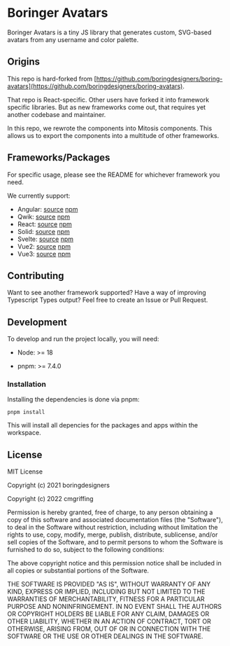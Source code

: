 # Boringer Avatars

Boringer Avatars is a tiny JS library that generates custom, SVG-based avatars from any username and color palette.

## Origins

This repo is hard-forked from [https://github.com/boringdesigners/boring-avatars](https://github.com/boringdesigners/boring-avatars).

That repo is React-specific. Other users have forked it into framework specific libraries. But as new frameworks come out, that requires yet another codebase and maintainer.

In this repo, we rewrote the components into Mitosis components. This allows us to export the components into a multitude of other frameworks.

## Frameworks/Packages

For specific usage, please see the README for whichever framework you need.

We currently support:

- Angular: [source](./packages/lib-angular) [npm](https://www.npmjs.com/package/@boringer-avatars/angular)
- Qwik: [source](./packages/lib-qwik) [npm](https://www.npmjs.com/package/@boringer-avatars/qwik)
- React: [source](./packages/lib-react) [npm](https://www.npmjs.com/package/@boringer-avatars/react)
- Solid: [source](./packages/lib-solid) [npm](https://www.npmjs.com/package/@boringer-avatars/solid)
- Svelte: [source](./packages/lib-svelte) [npm](https://www.npmjs.com/package/@boringer-avatars/svelte)
- Vue2: [source](./packages/lib-vue2) [npm](https://www.npmjs.com/package/@boringer-avatars/vue2)
- Vue3: [source](./packages/lib-vue3) [npm](https://www.npmjs.com/package/@boringer-avatars/vue3)

## Contributing

Want to see another framework supported? Have a way of improving Typescript Types output? Feel free to create an Issue or Pull Request.

## Development

To develop and run the project locally, you will need:

- Node: >= 18

- pnpm: >= 7.4.0

### Installation

Installing the dependencies is done via pnpm:

```
pnpm install
```

This will install all depencies for the packages and apps within the workspace.

## License

MIT License

Copyright (c) 2021 boringdesigners

Copyright (c) 2022 cmgriffing

Permission is hereby granted, free of charge, to any person obtaining a copy
of this software and associated documentation files (the "Software"), to deal
in the Software without restriction, including without limitation the rights
to use, copy, modify, merge, publish, distribute, sublicense, and/or sell
copies of the Software, and to permit persons to whom the Software is
furnished to do so, subject to the following conditions:

The above copyright notice and this permission notice shall be included in all
copies or substantial portions of the Software.

THE SOFTWARE IS PROVIDED "AS IS", WITHOUT WARRANTY OF ANY KIND, EXPRESS OR
IMPLIED, INCLUDING BUT NOT LIMITED TO THE WARRANTIES OF MERCHANTABILITY,
FITNESS FOR A PARTICULAR PURPOSE AND NONINFRINGEMENT. IN NO EVENT SHALL THE
AUTHORS OR COPYRIGHT HOLDERS BE LIABLE FOR ANY CLAIM, DAMAGES OR OTHER
LIABILITY, WHETHER IN AN ACTION OF CONTRACT, TORT OR OTHERWISE, ARISING FROM,
OUT OF OR IN CONNECTION WITH THE SOFTWARE OR THE USE OR OTHER DEALINGS IN THE
SOFTWARE.
